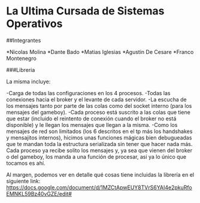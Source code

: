 # La Ultima Cursada de Sistemas Operativos

##Integrantes

*Nicolas Molina
*Dante Bado
*Matias Iglesias
*Agustin De Cesare
*Franco Montenegro

###Libreria

La misma incluye:

-Carga de todas las configuraciones en los 4 procesos.
-Todas las conexiones hacia el broker y el levante de cada servidor.
-La escucha de los mensajes tanto por parte de las colas como del socket interno (para los mensajes del gameboy).
-Cada proceso está suscrito a las colas que tiene que estar (incluido el reintento de conexión cuando el broker no está disponible) y le llegan los mensajes que llegan a la misma.
-Como los mensajes de red son limitados (los 6 descritos en el tp más los handshakes y mensajitos internos), hicimos unas funciones mágicas bien debugueadas que te mandan toda la estructura serializada sin tener que hacer nada más. Cada proceso ya recibe solito los mensajes y, ya sea que vienen del broker o del gameboy, los manda a una función de procesar, asi ya lo único que tocamos es ahí.

Al margen, podemos ver en detalle qué cosas tiene incluidas la librería en el siguiente link:
https://docs.google.com/document/d/1MZCtApwEUY8TVrS6YAI4e2pkuRfoEMNKL59Bz40vGZE/edit#
